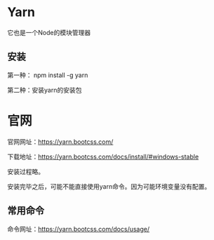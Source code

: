 # Yarn

它也是一个Node的模块管理器

## 安装

第一种： npm install -g yarn 

第二种：安装yarn的安装包

# 官网

官网网址：https://yarn.bootcss.com/

下载地址：https://yarn.bootcss.com/docs/install/#windows-stable

安装过程略。

安装完毕之后，可能不能直接使用yarn命令。因为可能环境变量没有配置。



## 常用命令

命令网址：https://yarn.bootcss.com/docs/usage/


